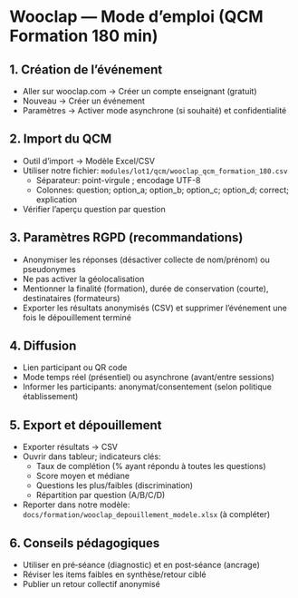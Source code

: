 # Wooclap — Mode d’emploi (QCM Formation 180 min)

## 1. Création de l’événement
- Aller sur wooclap.com → Créer un compte enseignant (gratuit)
- Nouveau → Créer un événement
- Paramètres → Activer mode asynchrone (si souhaité) et confidentialité

## 2. Import du QCM
- Outil d’import → Modèle Excel/CSV
- Utiliser notre fichier: `modules/lot1/qcm/wooclap_qcm_formation_180.csv`
  - Séparateur: point-virgule ; encodage UTF-8
  - Colonnes: question; option_a; option_b; option_c; option_d; correct; explication
- Vérifier l’aperçu question par question

## 3. Paramètres RGPD (recommandations)
- Anonymiser les réponses (désactiver collecte de nom/prénom) ou pseudonymes
- Ne pas activer la géolocalisation
- Mentionner la finalité (formation), durée de conservation (courte), destinataires (formateurs)
- Exporter les résultats anonymisés (CSV) et supprimer l’événement une fois le dépouillement terminé

## 4. Diffusion
- Lien participant ou QR code
- Mode temps réel (présentiel) ou asynchrone (avant/entre sessions)
- Informer les participants: anonymat/consentement (selon politique établissement)

## 5. Export et dépouillement
- Exporter résultats → CSV
- Ouvrir dans tableur; indicateurs clés:
  - Taux de complétion (% ayant répondu à toutes les questions)
  - Score moyen et médiane
  - Questions les plus/faibles (discrimination)
  - Répartition par question (A/B/C/D)
- Reporter dans notre modèle: `docs/formation/wooclap_depouillement_modele.xlsx` (à compléter)

## 6. Conseils pédagogiques
- Utiliser en pré‑séance (diagnostic) et en post‑séance (ancrage)
- Réviser les items faibles en synthèse/retour ciblé
- Publier un retour collectif anonymisé
